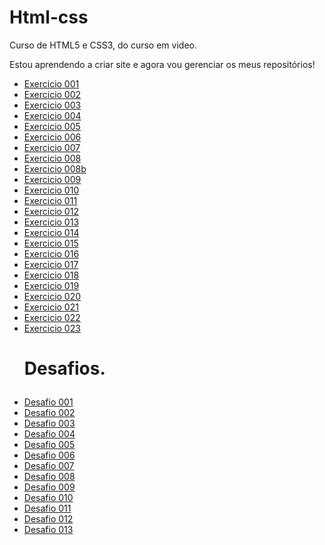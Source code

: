 # Html-css
 Curso de HTML5 e CSS3, do curso em video.

 Estou aprendendo a criar site e agora vou gerenciar os meus repositórios!


<ul>
<li><a href="https://kauelucena2k.github.io/html-css/exercicios/ex001/" target="_blank"> Exercicio 001</a></li>
<li><a href="https://kauelucena2k.github.io/html-css/exercicios/ex002/" target="_blank"> Exercicio 002</a></li>
<li><a href="https://kauelucena2k.github.io/html-css/exercicios/ex003/" target="_blank"> Exercicio 003</a></li>
<li><a href="https://kauelucena2k.github.io/html-css/exercicios/ex004/" target="_blank"> Exercicio 004</a></li>
<li><a href="https://kauelucena2k.github.io/html-css/exercicios/ex005/" target="_blank" > Exercicio 005</a></li>
<li><a href="https://kauelucena2k.github.io/html-css/exercicios/ex006/" target="_blank"> Exercicio 006</a></li>
<li><a href="https://kauelucena2k.github.io/html-css/exercicios/ex007/" target="_blank"> Exercicio 007</a></li>
<li><a href="https://kauelucena2k.github.io/html-css/exercicios/ex008/" target="_blank"> Exercicio 008</a></li>
<li><a href="https://kauelucena2k.github.io/html-css/exercicios/ex008b/" target="_blank"> Exercicio 008b</a></li>
<li><a href="https://kauelucena2k.github.io/html-css/exercicios/ex009/" target="_blank"> Exercicio 009</a></li>
<li><a href="https://kauelucena2k.github.io/html-css/exercicios/ex010/" target="_blank"> Exercicio 010</a></li>
<li><a href="https://kauelucena2k.github.io/html-css/exercicios/ex011/" target="_blank"> Exercicio 011</a></li>
<li><a href="https://kauelucena2k.github.io/html-css/exercicios/ex012/" target="_blank"> Exercicio 012</a></li>
<li><a href="https://kauelucena2k.github.io/html-css/exercicios/ex013/" target="_blank"> Exercicio 013</a></li>
<li><a href="https://kauelucena2k.github.io/html-css/exercicios/ex014/" target="_blank"> Exercicio 014</a></li>
<li><a href="https://kauelucena2k.github.io/html-css/exercicios/ex015/" target="_blank"> Exercicio 015</a></li>
<li><a href="https://kauelucena2k.github.io/html-css/exercicios/ex016/" target="_blank"> Exercicio 016</a></li>
<li><a href="https://kauelucena2k.github.io/html-css/exercicios/ex017/" target="_blank"> Exercicio 017</a></li>
<li><a href="https://kauelucena2k.github.io/html-css/exercicios/ex018/" target="_blank"> Exercicio 018</a></li>
<li><a href="https://kauelucena2k.github.io/html-css/exercicios/ex019/" target="_blank"> Exercicio 019</a></li>
<li><a href="https://kauelucena2k.github.io/html-css/exercicios/ex020/" target="_blank"> Exercicio 020</a></li>
<li><a href="https://kauelucena2k.github.io/html-css/exercicios/ex021/" target="_blank"> Exercicio 021</a></li>
<li><a href="https://kauelucena2k.github.io/html-css/exercicios/ex022/index" target="_blank"> Exercicio 022</a></li>
<li><a href="https://kauelucena2k.github.io/html-css/exercicios/ex023/index" target="_blank"> Exercicio 023</a></li>
</ul>
<ul> <h1>
    <p> Desafios.</p>
</h1>
<li><a href="https://kauelucena2k.github.io/html-css/desafios/d001/" target="_blank"> Desafio 001</a></li>
<li><a href="https://kauelucena2k.github.io/html-css/desafios/d002/" target="_blank"> Desafio 002</a></li>
<li><a href="https://kauelucena2k.github.io/html-css/desafios/d003/" target="_blank"> Desafio 003</a></li>
<li><a href="https://kauelucena2k.github.io/html-css/desafios/d004/" target="_blank"> Desafio 004</a></li>
<li><a href="https://kauelucena2k.github.io/html-css/desafios/d005/" target="_blank"> Desafio 005</a></li>
<li><a href="https://kauelucena2k.github.io/html-css/desafios/d006/" target="_blank"> Desafio 006</a></li>
<li><a href="https://kauelucena2k.github.io/html-css/desafios/d007/" target="_blank"> Desafio 007</a></li>
<li><a href="https://kauelucena2k.github.io/html-css/desafios/d008/" target="_blank"> Desafio 008</a></li>
<li><a href="https://kauelucena2k.github.io/html-css/desafios/d009/" target="_blank"> Desafio 009</a></li>
<li><a href="https://kauelucena2k.github.io/html-css/desafios/d010/" target="_blank"> Desafio 010</a></li>
<li><a href="https://kauelucena2k.github.io/html-css/desafios/d011/" target="_blank"> Desafio 011</a></li>
<li><a href="https://kauelucena2k.github.io/html-css/desafios/d012/" target="_blank"> Desafio 012</a></li>
<li><a href="https://kauelucena2k.github.io/html-css/desafios/d013/" target="_blank"> Desafio 013</a></li>

</ul>
